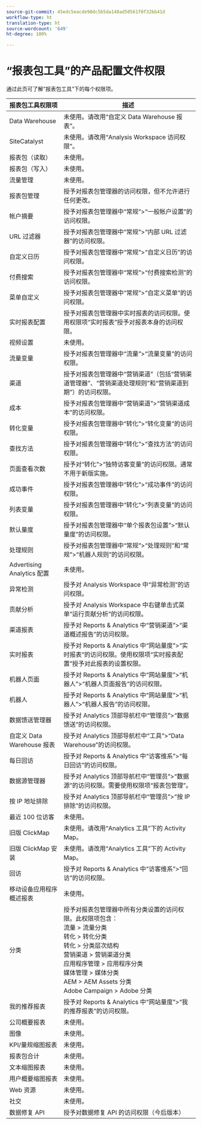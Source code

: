 ```yaml
---
source-git-commit: 45edc5eacde90dc5b5da140ad50561f0f32bb41d
workflow-type: ht
translation-type: ht
source-wordcount: '649'
ht-degree: 100%

---
```

# “报表包工具”的产品配置文件权限

通过此页可了解“报表包工具”下的每个权限项。

| 报表包工具权限项 | 描述 |
|------|------|
| Data Warehouse | 未使用。请改用“自定义 Data Warehouse 报表”。 |
| SiteCatalyst | 未使用。请改用“Analysis Workspace 访问权限”。 |
| 报表包（读取） | 未使用。 |
| 报表包（写入） | 未使用。 |
| 流量管理 | 未使用。 |
| 报表包管理 | 授予对报表包管理器的访问权限，但不允许进行任何更改。 |
| 帐户摘要 | 授予对报表包管理器中“常规”>“一般帐户设置”的访问权限。 |
| URL 过滤器 | 授予对报表包管理器中“常规”>“内部 URL 过滤器”的访问权限。 |
| 自定义日历 | 授予对报表包管理器中“常规”>“自定义日历”的访问权限。 |
| 付费搜索 | 授予对报表包管理器中“常规”>“付费搜索检测”的访问权限。 |
| 菜单自定义 | 授予对报表包管理器中“常规”>“自定义菜单”的访问权限。 |
| 实时报表配置 | 授予对报表包管理器中实时报表的访问权限。使用权限项“实时报表”授予对报表本身的访问权限。 |
| 视频设置 | 未使用。 |
| 流量变量 | 授予对报表包管理器中“流量”>“流量变量”的访问权限。 |
| 渠道 | 授予对报表包管理器中“营销渠道”（包括“营销渠道管理器”、“营销渠道处理规则”和“营销渠道到期”）的访问权限。 |
| 成本 | 授予对报表包管理器中“营销渠道”>“营销渠道成本”的访问权限。 |
| 转化变量 | 授予对报表包管理器中“转化”>“转化变量”的访问权限。 |
| 查找方法 | 授予对报表包管理器中“转化”>“查找方法”的访问权限。 |
| 页面查看次数 | 授予对“转化”>“独特访客变量”的访问权限。通常不用于新版实施。 |
| 成功事件 | 授予对报表包管理器中“转化”>“成功事件”的访问权限。 |
| 列表变量 | 授予对报表包管理器中“转化”>“列表变量”的访问权限。 |
| 默认量度 | 授予对报表包管理器中“单个报表包设置”>“默认量度”的访问权限。 |
| 处理规则 | 授予对报表包管理器中“常规”>“处理规则”和“常规”>“机器人规则”的访问权限。 |
| Advertising Analytics 配置 | 未使用。 |
| 异常检测 | 授予对 Analysis Workspace 中“异常检测”的访问权限。 |
| 贡献分析 | 授予对 Analysis Workspace 中右键单击式菜单“运行贡献分析”的访问权限。 |
| 渠道报表 | 授予对 Reports &amp; Analytics 中“营销渠道”>“渠道概述报告”的访问权限。 |
| 实时报表 | 授予对 Reports &amp; Analytics 中“网站量度”>“实时报表”的访问权限。使用权限项“实时报表配置”授予对此报表的设置权限。 |
| 机器人页面 | 授予对 Reports &amp; Analytics 中“网站量度”>“机器人”>“机器人页面报告”的访问权限。 |
| 机器人 | 授予对 Reports &amp; Analytics 中“网站量度”>“机器人”>“机器人报告”的访问权限。 |
| 数据馈送管理器 | 授予对 Analytics 顶部导航栏中“管理员”>“数据馈送”的访问权限。 |
| 自定义 Data Warehouse 报表 | 授予对 Analytics 顶部导航栏中“工具”>“Data Warehouse”的访问权限。 |
| 每日回访 | 授予对 Reports &amp; Analytics 中“访客维系”>“每日回访”的访问权限。 |
| 数据源管理器 | 授予对 Analytics 顶部导航栏中“管理员”>“数据源”的访问权限。需要使用权限项“报表包管理”。 |
| 按 IP 地址排除 | 授予对 Analytics 顶部导航栏中“管理员”>“按 IP 排除”的访问权限。 |
| 最近 100 位访客 | 未使用。 |
| 旧版 ClickMap | 未使用。请改用“Analytics 工具”下的 Activity Map。 |
| 旧版 ClickMap 安装 | 未使用。请改用“Analytics 工具”下的 Activity Map。 |
| 回访 | 授予对 Reports &amp; Analytics 中“访客维系”>“回访”的访问权限。 |
| 移动设备应用程序概述报表 | 未使用。 |
| 分类 | 授予对报表包管理器中所有分类设置的访问权限。此权限项包含：<br>流量 > 流量分类<br>转化 > 转化分类<br>转化 > 分类层次结构<br>营销渠道 > 营销渠道分类<br>应用程序管理 > 应用程序分类<br>媒体管理 > 媒体分类<br>AEM > AEM Assets 分类<br>Adobe Campaign > Adobe 分类 |
| 我的推荐报表 | 授予对 Reports &amp; Analytics 中“网站量度”>“我的推荐报表”的访问权限。 |
| 公司概要报表 | 未使用。 |
| 图像 | 未使用。 |
| KPI/量规缩图报表 | 未使用。 |
| 报表包合计 | 未使用。 |
| 文本缩图报表 | 未使用。 |
| 用户概要缩图报表 | 未使用。 |
| Web 资源 | 未使用。 |
| 社交 | 未使用。 |
| 数据修复 API | 授予对数据修复 API 的访问权限（今后版本） |
